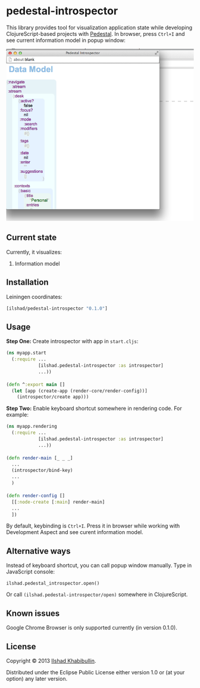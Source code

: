 # pedestal-introspector

This library provides tool for visualization application state while
developing ClojureScript-based projects with
[Pedestal](http://pedestal.io). In browser, press `Ctrl+I`
and see current information model in popup window:

![Screenshot](screenshot.png)

## Current state

Currently, it visualizes:

 1. Information model

## Installation

Leiningen coordinates:

```clojure
[ilshad/pedestal-introspector "0.1.0"]
```

## Usage

**Step One:** Create introspector with app in `start.cljs`:

```clojure
(ns myapp.start
  (:require ...
            [ilshad.pedestal-introspector :as introspector]
			...))

(defn ^:export main []
  (let [app (create-app (render-core/render-config))]
    (introspector/create app)))
```

**Step Two:** Enable keyboard shortcut somewhere in rendering code.
For example:

```clojure
(ns myapp.rendering
  (:require ...
            [ilshad.pedestal-introspector :as introspector]
			...))

(defn render-main [_ _ _]
  ...
  (introspector/bind-key)
  ...
  )

(defn render-config []
  [[:node-create [:main] render-main]
  ...
  ])
```

By default, keybinding is `Ctrl+I`. Press it in browser while working
with Development Aspect and see curent information model.

## Alternative ways

Instead of keyboard shortcut, you can call popup window manually. Type
in JavaScript console:

    ilshad.pedestal_introspector.open()

Or call `(ilshad.pedestal-introspector/open)` somewhere in ClojureScript.

## Known issues

Google Chrome Browser is only supported currently (in version 0.1.0).

## License

Copyright © 2013 [Ilshad Khabibullin](http://ilshad.com).

Distributed under the Eclipse Public License either version 1.0 or (at
your option) any later version.

